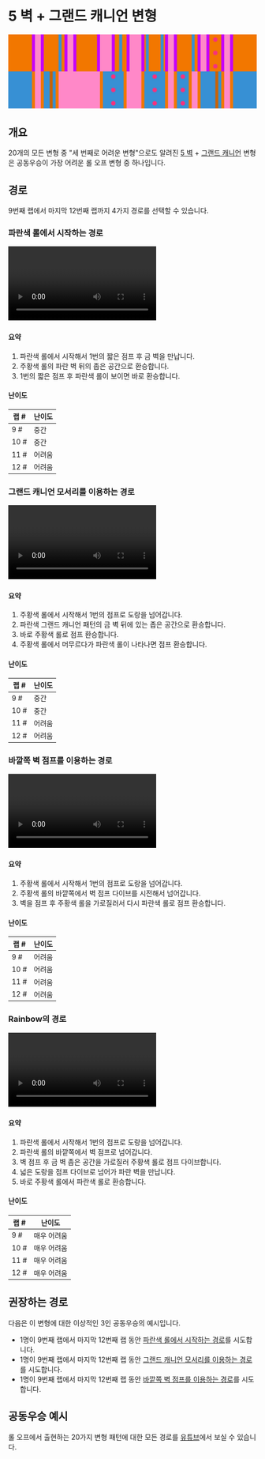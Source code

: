# 5 벽 + 그랜드 캐니언 변형

![5 Waller + Grand Canyon](../images/variations/5-waller-grand-canyon.jpg)

## 개요

20개의 모든 변형 중 "세 번째로 어려운 변형"으로도 알려진 [5 벽](../rolls/5-waller.md) + [그랜드 캐니언](../rolls/grand-canyon.md) 변형은 공동우승이 가장 어려운 롤 오프 변형 중 하나입니다.

## 경로

9번째 랩에서 마지막 12번째 랩까지 4가지 경로를 선택할 수 있습니다.

### 파란색 롤에서 시작하는 경로

<video controls>
  <source src="../../images/variations/5-waller-grand-canyon-start-on-blue.mp4" type="video/mp4">
</video>

#### 요약

1. 파란색 롤에서 시작해서 1번의 짧은 점프 후 금 벽을 만납니다.
2. 주황색 롤의 파란 벽 뒤의 좁은 공간으로 환승합니다.
3. 1번의 짧은 점프 후 파란색 롤이 보이면 바로 환승합니다.

#### 난이도

| 랩 #  | 난이도      |
| ----- | ---------- |
| 9 #   | 중간        |
| 10 #  | 중간        |
| 11 #  | 어려움      |
| 12 #  | 어려움      |

### 그랜드 캐니언 모서리를 이용하는 경로

<video controls>
  <source src="../../images/variations/5-waller-grand-canyon-gc-ledge.mp4" type="video/mp4">
</video>

#### 요약

1. 주황색 롤에서 시작해서 1번의 점프로 도랑을 넘어갑니다.
2. 파란색 그랜드 캐니언 패턴의 금 벽 뒤에 있는 좁은 공간으로 환승합니다.
3. 바로 주황색 롤로 점프 환승합니다.
4. 주황색 롤에서 머무르다가 파란색 롤이 나타나면 점프 환승합니다.

#### 난이도

| 랩 #  | 난이도      |
| ----- | ---------- |
| 9 #   | 중간        |
| 10 #  | 중간        |
| 11 #  | 어려움      |
| 12 #  | 어려움      |

### 바깥쪽 벽 점프를 이용하는 경로

<video controls>
  <source src="../../images/variations/5-waller-grand-canyon-outer-wall-jump.mp4" type="video/mp4">
</video>

#### 요약

1. 주황색 롤에서 시작해서 1번의 점프로 도랑을 넘어갑니다.
2. 주황색 롤의 바깥쪽에서 벽 점프 다이브를 시전해서 넘어갑니다.
3. 벽을 점프 후 주황색 롤을 가로질러서 다시 파란색 롤로 점프 환승합니다.

#### 난이도

| 랩 #  | 난이도      |
| ----- | ---------- |
| 9 #   | 어려움      |
| 10 #  | 어려움      |
| 11 #  | 어려움      |
| 12 #  | 어려움      |

### Rainbow의 경로

<video controls>
  <source src="../../images/variations/5-waller-grand-canyon-rainbow-path.mp4" type="video/mp4">
</video>

#### 요약

1. 파란색 롤에서 시작해서 1번의 점프로 도랑을 넘어갑니다.
2. 파란색 롤의 바깥쪽에서 벽 점프로 넘어갑니다.
3. 벽 점프 후 금 벽 좁은 공간을 가로질러 주황색 롤로 점프 다이브합니다.
4. 넓은 도랑을 점프 다이브로 넘어가 파란 벽을 만납니다.
5. 바로 주황색 롤에서 파란색 롤로 환승합니다.

#### 난이도

| 랩 #  | 난이도      |
| ----- | ---------- |
| 9 #   | 매우 어려움  |
| 10 #  | 매우 어려움  |
| 11 #  | 매우 어려움  |
| 12 #  | 매우 어려움  |

## 권장하는 경로

다음은 이 변형에 대한 이상적인 3인 공동우승의 예시입니다.

* 1명이 9번째 랩에서 마지막 12번째 랩 동안 [파란색 롤에서 시작하는 경로](./5-waller-grand-canyon.md#파란색-롤에서-시작하는-경로)를 시도합니다.
* 1명이 9번째 랩에서 마지막 12번째 랩 동안 [그랜드 캐니언 모서리를 이용하는 경로](./5-waller-grand-canyon.md#그랜드-캐니언-모서리를-이용하는-경로)를 시도합니다.
* 1명이 9번째 랩에서 마지막 12번째 랩 동안 [바깥쪽 벽 점프를 이용하는 경로](./5-waller-grand-canyon.md#바깥쪽-벽-점프를-이용하는-경로)를 시도합니다.

## 공동우승 예시

롤 오프에서 출현하는 20가지 변형 패턴에 대한 모든 경로를 [유튜브](https://www.youtube.com/playlist?list=PLG_QNSp9ZgJLWYSNl4vY26VJCZeOQHO1F)에서 보실 수 있습니다.
